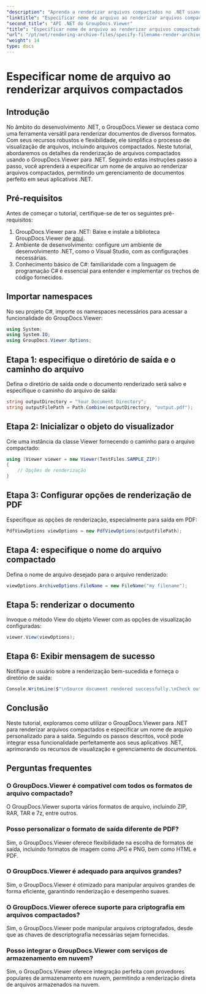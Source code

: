 ```yaml
---
"description": "Aprenda a renderizar arquivos compactados no .NET usando o GroupDocs.Viewer, aprimorando os recursos de gerenciamento de documentos."
"linktitle": "Especificar nome de arquivo ao renderizar arquivos compactados"
"second_title": "API .NET do GroupDocs.Viewer"
"title": "Especificar nome de arquivo ao renderizar arquivos compactados"
"url": "/pt/net/rendering-archive-files/specify-filename-render-archive/"
"weight": 14
type: docs
---
```

# Especificar nome de arquivo ao renderizar arquivos compactados

## Introdução
No âmbito do desenvolvimento .NET, o GroupDocs.Viewer se destaca como uma ferramenta versátil para renderizar documentos de diversos formatos. Com seus recursos robustos e flexibilidade, ele simplifica o processo de visualização de arquivos, incluindo arquivos compactados. Neste tutorial, abordaremos os detalhes da renderização de arquivos compactados usando o GroupDocs.Viewer para .NET. Seguindo estas instruções passo a passo, você aprenderá a especificar um nome de arquivo ao renderizar arquivos compactados, permitindo um gerenciamento de documentos perfeito em seus aplicativos .NET.
## Pré-requisitos
Antes de começar o tutorial, certifique-se de ter os seguintes pré-requisitos:
1. GroupDocs.Viewer para .NET: Baixe e instale a biblioteca GroupDocs.Viewer de [aqui](https://releases.groupdocs.com/viewer/net/).
2. Ambiente de desenvolvimento: configure um ambiente de desenvolvimento .NET, como o Visual Studio, com as configurações necessárias.
3. Conhecimento básico de C#: familiaridade com a linguagem de programação C# é essencial para entender e implementar os trechos de código fornecidos.

## Importar namespaces
No seu projeto C#, importe os namespaces necessários para acessar a funcionalidade do GroupDocs.Viewer:
```csharp
using System;
using System.IO;
using GroupDocs.Viewer.Options;
```
## Etapa 1: especifique o diretório de saída e o caminho do arquivo
Defina o diretório de saída onde o documento renderizado será salvo e especifique o caminho do arquivo de saída:
```csharp
string outputDirectory = "Your Document Directory";
string outputFilePath = Path.Combine(outputDirectory, "output.pdf");
```
## Etapa 2: Inicializar o objeto do visualizador
Crie uma instância da classe Viewer fornecendo o caminho para o arquivo compactado:
```csharp
using (Viewer viewer = new Viewer(TestFiles.SAMPLE_ZIP))
{
    // Opções de renderização
}
```
## Etapa 3: Configurar opções de renderização de PDF
Especifique as opções de renderização, especialmente para saída em PDF:
```csharp
PdfViewOptions viewOptions = new PdfViewOptions(outputFilePath);
```
## Etapa 4: especifique o nome do arquivo compactado
Defina o nome de arquivo desejado para o arquivo renderizado:
```csharp
viewOptions.ArchiveOptions.FileName = new FileName("my filename");
```
## Etapa 5: renderizar o documento
Invoque o método View do objeto Viewer com as opções de visualização configuradas:
```csharp
viewer.View(viewOptions);
```
## Etapa 6: Exibir mensagem de sucesso
Notifique o usuário sobre a renderização bem-sucedida e forneça o diretório de saída:
```csharp
Console.WriteLine($"\nSource document rendered successfully.\nCheck output in {outputDirectory}.");
```

## Conclusão
Neste tutorial, exploramos como utilizar o GroupDocs.Viewer para .NET para renderizar arquivos compactados e especificar um nome de arquivo personalizado para a saída. Seguindo os passos descritos, você pode integrar essa funcionalidade perfeitamente aos seus aplicativos .NET, aprimorando os recursos de visualização e gerenciamento de documentos.
## Perguntas frequentes
### O GroupDocs.Viewer é compatível com todos os formatos de arquivo compactado?
O GroupDocs.Viewer suporta vários formatos de arquivo, incluindo ZIP, RAR, TAR e 7z, entre outros.
### Posso personalizar o formato de saída diferente de PDF?
Sim, o GroupDocs.Viewer oferece flexibilidade na escolha de formatos de saída, incluindo formatos de imagem como JPG e PNG, bem como HTML e PDF.
### O GroupDocs.Viewer é adequado para arquivos grandes?
Sim, o GroupDocs.Viewer é otimizado para manipular arquivos grandes de forma eficiente, garantindo renderização e desempenho suaves.
### O GroupDocs.Viewer oferece suporte para criptografia em arquivos compactados?
Sim, o GroupDocs.Viewer pode manipular arquivos criptografados, desde que as chaves de descriptografia necessárias sejam fornecidas.
### Posso integrar o GroupDocs.Viewer com serviços de armazenamento em nuvem?
Sim, o GroupDocs.Viewer oferece integração perfeita com provedores populares de armazenamento em nuvem, permitindo a renderização direta de arquivos armazenados na nuvem.